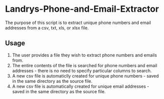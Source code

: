 # Landrys-Phone-and-Email-Extractor
The purpose of this script is to extract unique phone numbers and email addresses from a csv, txt, xls, or xlsx file. 

## Usage
1. The user provides a file they wish to extract phone numbers and emails from.
2. The entire contents of the file is searched for phone numbers and email addresses - there is no need to specify particular columns to search.
3. A new csv file is automaticlly created for unique phone numbers - saved in the same directory as the source file.
4. A new csv file is automatically created for unique email addresses - saved in the same directory as the source file.
